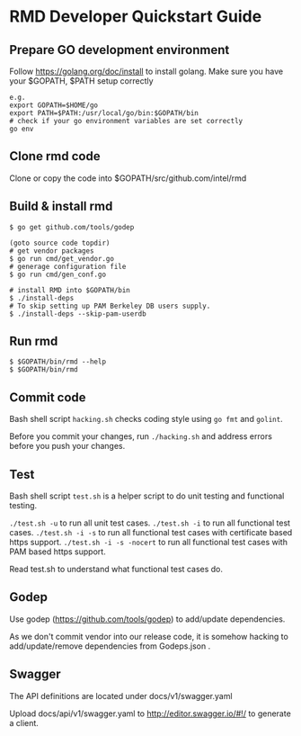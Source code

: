 # RMD Developer Quickstart Guide

## Prepare GO development environment

Follow https://golang.org/doc/install to install golang.
Make sure you have your $GOPATH, $PATH setup correctly

```
e.g.
export GOPATH=$HOME/go
export PATH=$PATH:/usr/local/go/bin:$GOPATH/bin
# check if your go environment variables are set correctly
go env
```

## Clone rmd code

Clone or copy the code into $GOPATH/src/github.com/intel/rmd

## Build & install rmd

```
$ go get github.com/tools/godep

(goto source code topdir)
# get vendor packages
$ go run cmd/get_vendor.go
# generage configuration file
$ go run cmd/gen_conf.go

# install RMD into $GOPATH/bin
$ ./install-deps
# To skip setting up PAM Berkeley DB users supply.
$ ./install-deps --skip-pam-userdb
```

## Run rmd

```
$ $GOPATH/bin/rmd --help
$ $GOPATH/bin/rmd
```

## Commit code

Bash shell script `hacking.sh` checks coding style using `go fmt` and `golint`.

Before you commit your changes, run `./hacking.sh` and address errors before you push your changes.

## Test

Bash shell script `test.sh` is a helper script to do unit testing and functional testing.

`./test.sh -u` to run all unit test cases.
`./test.sh -i` to run all functional test cases.
`./test.sh -i -s` to run all functional test cases with certificate based https support.
`./test.sh -i -s -nocert` to run all functional test cases with PAM based https support.

Read test.sh to understand what functional test cases do.

## Godep

Use godep (https://github.com/tools/godep) to add/update dependencies.

As we don't commit vendor into our release code, it is somehow hacking to
add/update/remove dependencies from Godeps.json .

## Swagger

The API definitions are located under docs/v1/swagger.yaml

Upload docs/api/v1/swagger.yaml to http://editor.swagger.io/#!/ to generate a client.

